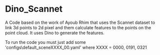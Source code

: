 # Dino_Scannet
A Code based on the work of Ayoub Rhim that uses the Scannet dataset to link 3d points to 2d pixel and them calculate features to the points on the point cloud. It uses Dino to generate the features.

To run the code you must just add some 'configs\default_sceneXXXX_00.yaml' where XXXX = 0000, 0191, 0321


